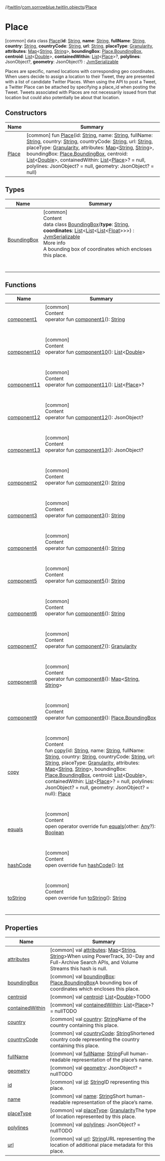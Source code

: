 //[twitlin](../../index.md)/[com.sorrowblue.twitlin.objects](../index.md)/[Place](index.md)



# Place  
 [common] data class [Place](index.md)(**id**: [String](https://kotlinlang.org/api/latest/jvm/stdlib/kotlin/-string/index.html), **name**: [String](https://kotlinlang.org/api/latest/jvm/stdlib/kotlin/-string/index.html), **fullName**: [String](https://kotlinlang.org/api/latest/jvm/stdlib/kotlin/-string/index.html), **country**: [String](https://kotlinlang.org/api/latest/jvm/stdlib/kotlin/-string/index.html), **countryCode**: [String](https://kotlinlang.org/api/latest/jvm/stdlib/kotlin/-string/index.html), **url**: [String](https://kotlinlang.org/api/latest/jvm/stdlib/kotlin/-string/index.html), **placeType**: [Granularity](../-granularity/index.md), **attributes**: [Map](https://kotlinlang.org/api/latest/jvm/stdlib/kotlin.collections/-map/index.html)<[String](https://kotlinlang.org/api/latest/jvm/stdlib/kotlin/-string/index.html), [String](https://kotlinlang.org/api/latest/jvm/stdlib/kotlin/-string/index.html)>, **boundingBox**: [Place.BoundingBox](-bounding-box/index.md), **centroid**: [List](https://kotlinlang.org/api/latest/jvm/stdlib/kotlin.collections/-list/index.html)<[Double](https://kotlinlang.org/api/latest/jvm/stdlib/kotlin/-double/index.html)>, **containedWithin**: [List](https://kotlinlang.org/api/latest/jvm/stdlib/kotlin.collections/-list/index.html)<[Place](index.md)>?, **polylines**: JsonObject?, **geometry**: JsonObject?) : [JvmSerializable](../../com.sorrowblue.twitlin.annotation/-jvm-serializable/index.md)

Places are specific, named locations with corresponding geo coordinates. When users decide to assign a location to their Tweet, they are presented with a list of candidate Twitter Places. When using the API to post a Tweet, a Twitter Place can be attached by specifying a place_id when posting the Tweet. Tweets associated with Places are not necessarily issued from that location but could also potentially be about that location.

   


## Constructors  
  
|  Name|  Summary| 
|---|---|
| <a name="com.sorrowblue.twitlin.objects/Place/Place/#kotlin.String#kotlin.String#kotlin.String#kotlin.String#kotlin.String#kotlin.String#com.sorrowblue.twitlin.objects.Granularity#kotlin.collections.Map[kotlin.String,kotlin.String]#com.sorrowblue.twitlin.objects.Place.BoundingBox#kotlin.collections.List[kotlin.Double]#kotlin.collections.List[com.sorrowblue.twitlin.objects.Place]?#kotlinx.serialization.json.JsonObject?#kotlinx.serialization.json.JsonObject?/PointingToDeclaration/"></a>[Place](-place.md)| <a name="com.sorrowblue.twitlin.objects/Place/Place/#kotlin.String#kotlin.String#kotlin.String#kotlin.String#kotlin.String#kotlin.String#com.sorrowblue.twitlin.objects.Granularity#kotlin.collections.Map[kotlin.String,kotlin.String]#com.sorrowblue.twitlin.objects.Place.BoundingBox#kotlin.collections.List[kotlin.Double]#kotlin.collections.List[com.sorrowblue.twitlin.objects.Place]?#kotlinx.serialization.json.JsonObject?#kotlinx.serialization.json.JsonObject?/PointingToDeclaration/"></a> [common] fun [Place](-place.md)(id: [String](https://kotlinlang.org/api/latest/jvm/stdlib/kotlin/-string/index.html), name: [String](https://kotlinlang.org/api/latest/jvm/stdlib/kotlin/-string/index.html), fullName: [String](https://kotlinlang.org/api/latest/jvm/stdlib/kotlin/-string/index.html), country: [String](https://kotlinlang.org/api/latest/jvm/stdlib/kotlin/-string/index.html), countryCode: [String](https://kotlinlang.org/api/latest/jvm/stdlib/kotlin/-string/index.html), url: [String](https://kotlinlang.org/api/latest/jvm/stdlib/kotlin/-string/index.html), placeType: [Granularity](../-granularity/index.md), attributes: [Map](https://kotlinlang.org/api/latest/jvm/stdlib/kotlin.collections/-map/index.html)<[String](https://kotlinlang.org/api/latest/jvm/stdlib/kotlin/-string/index.html), [String](https://kotlinlang.org/api/latest/jvm/stdlib/kotlin/-string/index.html)>, boundingBox: [Place.BoundingBox](-bounding-box/index.md), centroid: [List](https://kotlinlang.org/api/latest/jvm/stdlib/kotlin.collections/-list/index.html)<[Double](https://kotlinlang.org/api/latest/jvm/stdlib/kotlin/-double/index.html)>, containedWithin: [List](https://kotlinlang.org/api/latest/jvm/stdlib/kotlin.collections/-list/index.html)<[Place](index.md)>? = null, polylines: JsonObject? = null, geometry: JsonObject? = null)   <br>


## Types  
  
|  Name|  Summary| 
|---|---|
| <a name="com.sorrowblue.twitlin.objects/Place.BoundingBox///PointingToDeclaration/"></a>[BoundingBox](-bounding-box/index.md)| <a name="com.sorrowblue.twitlin.objects/Place.BoundingBox///PointingToDeclaration/"></a>[common]  <br>Content  <br>data class [BoundingBox](-bounding-box/index.md)(**type**: [String](https://kotlinlang.org/api/latest/jvm/stdlib/kotlin/-string/index.html), **coordinates**: [List](https://kotlinlang.org/api/latest/jvm/stdlib/kotlin.collections/-list/index.html)<[List](https://kotlinlang.org/api/latest/jvm/stdlib/kotlin.collections/-list/index.html)<[List](https://kotlinlang.org/api/latest/jvm/stdlib/kotlin.collections/-list/index.html)<[Float](https://kotlinlang.org/api/latest/jvm/stdlib/kotlin/-float/index.html)>>>) : [JvmSerializable](../../com.sorrowblue.twitlin.annotation/-jvm-serializable/index.md)  <br>More info  <br>A bounding box of coordinates which encloses this place.  <br><br><br>


## Functions  
  
|  Name|  Summary| 
|---|---|
| <a name="com.sorrowblue.twitlin.objects/Place/component1/#/PointingToDeclaration/"></a>[component1](component1.md)| <a name="com.sorrowblue.twitlin.objects/Place/component1/#/PointingToDeclaration/"></a>[common]  <br>Content  <br>operator fun [component1](component1.md)(): [String](https://kotlinlang.org/api/latest/jvm/stdlib/kotlin/-string/index.html)  <br><br><br>
| <a name="com.sorrowblue.twitlin.objects/Place/component10/#/PointingToDeclaration/"></a>[component10](component10.md)| <a name="com.sorrowblue.twitlin.objects/Place/component10/#/PointingToDeclaration/"></a>[common]  <br>Content  <br>operator fun [component10](component10.md)(): [List](https://kotlinlang.org/api/latest/jvm/stdlib/kotlin.collections/-list/index.html)<[Double](https://kotlinlang.org/api/latest/jvm/stdlib/kotlin/-double/index.html)>  <br><br><br>
| <a name="com.sorrowblue.twitlin.objects/Place/component11/#/PointingToDeclaration/"></a>[component11](component11.md)| <a name="com.sorrowblue.twitlin.objects/Place/component11/#/PointingToDeclaration/"></a>[common]  <br>Content  <br>operator fun [component11](component11.md)(): [List](https://kotlinlang.org/api/latest/jvm/stdlib/kotlin.collections/-list/index.html)<[Place](index.md)>?  <br><br><br>
| <a name="com.sorrowblue.twitlin.objects/Place/component12/#/PointingToDeclaration/"></a>[component12](component12.md)| <a name="com.sorrowblue.twitlin.objects/Place/component12/#/PointingToDeclaration/"></a>[common]  <br>Content  <br>operator fun [component12](component12.md)(): JsonObject?  <br><br><br>
| <a name="com.sorrowblue.twitlin.objects/Place/component13/#/PointingToDeclaration/"></a>[component13](component13.md)| <a name="com.sorrowblue.twitlin.objects/Place/component13/#/PointingToDeclaration/"></a>[common]  <br>Content  <br>operator fun [component13](component13.md)(): JsonObject?  <br><br><br>
| <a name="com.sorrowblue.twitlin.objects/Place/component2/#/PointingToDeclaration/"></a>[component2](component2.md)| <a name="com.sorrowblue.twitlin.objects/Place/component2/#/PointingToDeclaration/"></a>[common]  <br>Content  <br>operator fun [component2](component2.md)(): [String](https://kotlinlang.org/api/latest/jvm/stdlib/kotlin/-string/index.html)  <br><br><br>
| <a name="com.sorrowblue.twitlin.objects/Place/component3/#/PointingToDeclaration/"></a>[component3](component3.md)| <a name="com.sorrowblue.twitlin.objects/Place/component3/#/PointingToDeclaration/"></a>[common]  <br>Content  <br>operator fun [component3](component3.md)(): [String](https://kotlinlang.org/api/latest/jvm/stdlib/kotlin/-string/index.html)  <br><br><br>
| <a name="com.sorrowblue.twitlin.objects/Place/component4/#/PointingToDeclaration/"></a>[component4](component4.md)| <a name="com.sorrowblue.twitlin.objects/Place/component4/#/PointingToDeclaration/"></a>[common]  <br>Content  <br>operator fun [component4](component4.md)(): [String](https://kotlinlang.org/api/latest/jvm/stdlib/kotlin/-string/index.html)  <br><br><br>
| <a name="com.sorrowblue.twitlin.objects/Place/component5/#/PointingToDeclaration/"></a>[component5](component5.md)| <a name="com.sorrowblue.twitlin.objects/Place/component5/#/PointingToDeclaration/"></a>[common]  <br>Content  <br>operator fun [component5](component5.md)(): [String](https://kotlinlang.org/api/latest/jvm/stdlib/kotlin/-string/index.html)  <br><br><br>
| <a name="com.sorrowblue.twitlin.objects/Place/component6/#/PointingToDeclaration/"></a>[component6](component6.md)| <a name="com.sorrowblue.twitlin.objects/Place/component6/#/PointingToDeclaration/"></a>[common]  <br>Content  <br>operator fun [component6](component6.md)(): [String](https://kotlinlang.org/api/latest/jvm/stdlib/kotlin/-string/index.html)  <br><br><br>
| <a name="com.sorrowblue.twitlin.objects/Place/component7/#/PointingToDeclaration/"></a>[component7](component7.md)| <a name="com.sorrowblue.twitlin.objects/Place/component7/#/PointingToDeclaration/"></a>[common]  <br>Content  <br>operator fun [component7](component7.md)(): [Granularity](../-granularity/index.md)  <br><br><br>
| <a name="com.sorrowblue.twitlin.objects/Place/component8/#/PointingToDeclaration/"></a>[component8](component8.md)| <a name="com.sorrowblue.twitlin.objects/Place/component8/#/PointingToDeclaration/"></a>[common]  <br>Content  <br>operator fun [component8](component8.md)(): [Map](https://kotlinlang.org/api/latest/jvm/stdlib/kotlin.collections/-map/index.html)<[String](https://kotlinlang.org/api/latest/jvm/stdlib/kotlin/-string/index.html), [String](https://kotlinlang.org/api/latest/jvm/stdlib/kotlin/-string/index.html)>  <br><br><br>
| <a name="com.sorrowblue.twitlin.objects/Place/component9/#/PointingToDeclaration/"></a>[component9](component9.md)| <a name="com.sorrowblue.twitlin.objects/Place/component9/#/PointingToDeclaration/"></a>[common]  <br>Content  <br>operator fun [component9](component9.md)(): [Place.BoundingBox](-bounding-box/index.md)  <br><br><br>
| <a name="com.sorrowblue.twitlin.objects/Place/copy/#kotlin.String#kotlin.String#kotlin.String#kotlin.String#kotlin.String#kotlin.String#com.sorrowblue.twitlin.objects.Granularity#kotlin.collections.Map[kotlin.String,kotlin.String]#com.sorrowblue.twitlin.objects.Place.BoundingBox#kotlin.collections.List[kotlin.Double]#kotlin.collections.List[com.sorrowblue.twitlin.objects.Place]?#kotlinx.serialization.json.JsonObject?#kotlinx.serialization.json.JsonObject?/PointingToDeclaration/"></a>[copy](copy.md)| <a name="com.sorrowblue.twitlin.objects/Place/copy/#kotlin.String#kotlin.String#kotlin.String#kotlin.String#kotlin.String#kotlin.String#com.sorrowblue.twitlin.objects.Granularity#kotlin.collections.Map[kotlin.String,kotlin.String]#com.sorrowblue.twitlin.objects.Place.BoundingBox#kotlin.collections.List[kotlin.Double]#kotlin.collections.List[com.sorrowblue.twitlin.objects.Place]?#kotlinx.serialization.json.JsonObject?#kotlinx.serialization.json.JsonObject?/PointingToDeclaration/"></a>[common]  <br>Content  <br>fun [copy](copy.md)(id: [String](https://kotlinlang.org/api/latest/jvm/stdlib/kotlin/-string/index.html), name: [String](https://kotlinlang.org/api/latest/jvm/stdlib/kotlin/-string/index.html), fullName: [String](https://kotlinlang.org/api/latest/jvm/stdlib/kotlin/-string/index.html), country: [String](https://kotlinlang.org/api/latest/jvm/stdlib/kotlin/-string/index.html), countryCode: [String](https://kotlinlang.org/api/latest/jvm/stdlib/kotlin/-string/index.html), url: [String](https://kotlinlang.org/api/latest/jvm/stdlib/kotlin/-string/index.html), placeType: [Granularity](../-granularity/index.md), attributes: [Map](https://kotlinlang.org/api/latest/jvm/stdlib/kotlin.collections/-map/index.html)<[String](https://kotlinlang.org/api/latest/jvm/stdlib/kotlin/-string/index.html), [String](https://kotlinlang.org/api/latest/jvm/stdlib/kotlin/-string/index.html)>, boundingBox: [Place.BoundingBox](-bounding-box/index.md), centroid: [List](https://kotlinlang.org/api/latest/jvm/stdlib/kotlin.collections/-list/index.html)<[Double](https://kotlinlang.org/api/latest/jvm/stdlib/kotlin/-double/index.html)>, containedWithin: [List](https://kotlinlang.org/api/latest/jvm/stdlib/kotlin.collections/-list/index.html)<[Place](index.md)>? = null, polylines: JsonObject? = null, geometry: JsonObject? = null): [Place](index.md)  <br><br><br>
| <a name="kotlin/Any/equals/#kotlin.Any?/PointingToDeclaration/"></a>[equals](../../com.sorrowblue.twitlin.v2.users/-users-api/-expansion/-companion/index.md#%5Bkotlin%2FAny%2Fequals%2F%23kotlin.Any%3F%2FPointingToDeclaration%2F%5D%2FFunctions%2F1930806739)| <a name="kotlin/Any/equals/#kotlin.Any?/PointingToDeclaration/"></a>[common]  <br>Content  <br>open operator override fun [equals](../../com.sorrowblue.twitlin.v2.users/-users-api/-expansion/-companion/index.md#%5Bkotlin%2FAny%2Fequals%2F%23kotlin.Any%3F%2FPointingToDeclaration%2F%5D%2FFunctions%2F1930806739)(other: [Any](https://kotlinlang.org/api/latest/jvm/stdlib/kotlin/-any/index.html)?): [Boolean](https://kotlinlang.org/api/latest/jvm/stdlib/kotlin/-boolean/index.html)  <br><br><br>
| <a name="kotlin/Any/hashCode/#/PointingToDeclaration/"></a>[hashCode](../../com.sorrowblue.twitlin.v2.users/-users-api/-expansion/-companion/index.md#%5Bkotlin%2FAny%2FhashCode%2F%23%2FPointingToDeclaration%2F%5D%2FFunctions%2F1930806739)| <a name="kotlin/Any/hashCode/#/PointingToDeclaration/"></a>[common]  <br>Content  <br>open override fun [hashCode](../../com.sorrowblue.twitlin.v2.users/-users-api/-expansion/-companion/index.md#%5Bkotlin%2FAny%2FhashCode%2F%23%2FPointingToDeclaration%2F%5D%2FFunctions%2F1930806739)(): [Int](https://kotlinlang.org/api/latest/jvm/stdlib/kotlin/-int/index.html)  <br><br><br>
| <a name="kotlin/Any/toString/#/PointingToDeclaration/"></a>[toString](../../com.sorrowblue.twitlin.v2.users/-users-api/-expansion/-companion/index.md#%5Bkotlin%2FAny%2FtoString%2F%23%2FPointingToDeclaration%2F%5D%2FFunctions%2F1930806739)| <a name="kotlin/Any/toString/#/PointingToDeclaration/"></a>[common]  <br>Content  <br>open override fun [toString](../../com.sorrowblue.twitlin.v2.users/-users-api/-expansion/-companion/index.md#%5Bkotlin%2FAny%2FtoString%2F%23%2FPointingToDeclaration%2F%5D%2FFunctions%2F1930806739)(): [String](https://kotlinlang.org/api/latest/jvm/stdlib/kotlin/-string/index.html)  <br><br><br>


## Properties  
  
|  Name|  Summary| 
|---|---|
| <a name="com.sorrowblue.twitlin.objects/Place/attributes/#/PointingToDeclaration/"></a>[attributes](attributes.md)| <a name="com.sorrowblue.twitlin.objects/Place/attributes/#/PointingToDeclaration/"></a> [common] val [attributes](attributes.md): [Map](https://kotlinlang.org/api/latest/jvm/stdlib/kotlin.collections/-map/index.html)<[String](https://kotlinlang.org/api/latest/jvm/stdlib/kotlin/-string/index.html), [String](https://kotlinlang.org/api/latest/jvm/stdlib/kotlin/-string/index.html)>When using PowerTrack, 30-Day and Full-Archive Search APIs, and Volume Streams this hash is null.   <br>
| <a name="com.sorrowblue.twitlin.objects/Place/boundingBox/#/PointingToDeclaration/"></a>[boundingBox](bounding-box.md)| <a name="com.sorrowblue.twitlin.objects/Place/boundingBox/#/PointingToDeclaration/"></a> [common] val [boundingBox](bounding-box.md): [Place.BoundingBox](-bounding-box/index.md)A bounding box of coordinates which encloses this place.   <br>
| <a name="com.sorrowblue.twitlin.objects/Place/centroid/#/PointingToDeclaration/"></a>[centroid](centroid.md)| <a name="com.sorrowblue.twitlin.objects/Place/centroid/#/PointingToDeclaration/"></a> [common] val [centroid](centroid.md): [List](https://kotlinlang.org/api/latest/jvm/stdlib/kotlin.collections/-list/index.html)<[Double](https://kotlinlang.org/api/latest/jvm/stdlib/kotlin/-double/index.html)>TODO   <br>
| <a name="com.sorrowblue.twitlin.objects/Place/containedWithin/#/PointingToDeclaration/"></a>[containedWithin](contained-within.md)| <a name="com.sorrowblue.twitlin.objects/Place/containedWithin/#/PointingToDeclaration/"></a> [common] val [containedWithin](contained-within.md): [List](https://kotlinlang.org/api/latest/jvm/stdlib/kotlin.collections/-list/index.html)<[Place](index.md)>? = nullTODO   <br>
| <a name="com.sorrowblue.twitlin.objects/Place/country/#/PointingToDeclaration/"></a>[country](country.md)| <a name="com.sorrowblue.twitlin.objects/Place/country/#/PointingToDeclaration/"></a> [common] val [country](country.md): [String](https://kotlinlang.org/api/latest/jvm/stdlib/kotlin/-string/index.html)Name of the country containing this place.   <br>
| <a name="com.sorrowblue.twitlin.objects/Place/countryCode/#/PointingToDeclaration/"></a>[countryCode](country-code.md)| <a name="com.sorrowblue.twitlin.objects/Place/countryCode/#/PointingToDeclaration/"></a> [common] val [countryCode](country-code.md): [String](https://kotlinlang.org/api/latest/jvm/stdlib/kotlin/-string/index.html)Shortened country code representing the country containing this place.   <br>
| <a name="com.sorrowblue.twitlin.objects/Place/fullName/#/PointingToDeclaration/"></a>[fullName](full-name.md)| <a name="com.sorrowblue.twitlin.objects/Place/fullName/#/PointingToDeclaration/"></a> [common] val [fullName](full-name.md): [String](https://kotlinlang.org/api/latest/jvm/stdlib/kotlin/-string/index.html)Full human-readable representation of the place’s name.   <br>
| <a name="com.sorrowblue.twitlin.objects/Place/geometry/#/PointingToDeclaration/"></a>[geometry](geometry.md)| <a name="com.sorrowblue.twitlin.objects/Place/geometry/#/PointingToDeclaration/"></a> [common] val [geometry](geometry.md): JsonObject? = nullTODO   <br>
| <a name="com.sorrowblue.twitlin.objects/Place/id/#/PointingToDeclaration/"></a>[id](id.md)| <a name="com.sorrowblue.twitlin.objects/Place/id/#/PointingToDeclaration/"></a> [common] val [id](id.md): [String](https://kotlinlang.org/api/latest/jvm/stdlib/kotlin/-string/index.html)ID representing this place.   <br>
| <a name="com.sorrowblue.twitlin.objects/Place/name/#/PointingToDeclaration/"></a>[name](name.md)| <a name="com.sorrowblue.twitlin.objects/Place/name/#/PointingToDeclaration/"></a> [common] val [name](name.md): [String](https://kotlinlang.org/api/latest/jvm/stdlib/kotlin/-string/index.html)Short human-readable representation of the place’s name.   <br>
| <a name="com.sorrowblue.twitlin.objects/Place/placeType/#/PointingToDeclaration/"></a>[placeType](place-type.md)| <a name="com.sorrowblue.twitlin.objects/Place/placeType/#/PointingToDeclaration/"></a> [common] val [placeType](place-type.md): [Granularity](../-granularity/index.md)The type of location represented by this place.   <br>
| <a name="com.sorrowblue.twitlin.objects/Place/polylines/#/PointingToDeclaration/"></a>[polylines](polylines.md)| <a name="com.sorrowblue.twitlin.objects/Place/polylines/#/PointingToDeclaration/"></a> [common] val [polylines](polylines.md): JsonObject? = nullTODO   <br>
| <a name="com.sorrowblue.twitlin.objects/Place/url/#/PointingToDeclaration/"></a>[url](url.md)| <a name="com.sorrowblue.twitlin.objects/Place/url/#/PointingToDeclaration/"></a> [common] val [url](url.md): [String](https://kotlinlang.org/api/latest/jvm/stdlib/kotlin/-string/index.html)URL representing the location of additional place metadata for this place.   <br>

